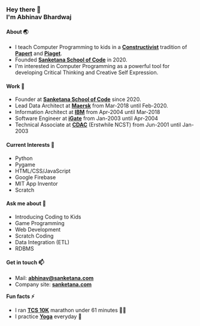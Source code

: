 <!--
**sanketana/sanketana** is a ✨ _special_ ✨ repository because its `README.md` (this file) appears on your GitHub profile.

Here are some ideas to get you started:

- 🔭 I’m currently working on ...
- 🌱 I’m currently learning ...
- 👯 I’m looking to collaborate on ...
- 🤔 I’m looking for help with ...
- 💬 Ask me about ...
- 📫 How to reach me: ...
- 😄 Pronouns: ...
- ⚡ Fun fact: ...
-->
<h3>
  Hey there 👋<br>
  I'm Abhinav Bhardwaj
</h3>

#### About 🌏
- I teach Computer Programming to kids in a **[Constructivist](https://en.wikipedia.org/wiki/Constructivism_(philosophy_of_education))** tradition of **[Papert](http://papert.org/)** and **[Piaget](https://en.wikipedia.org/wiki/Jean_Piaget)**.
- Founded **[Sanketana School of Code](https://www.sanketana.com)** in 2020.
- I'm interested in Computer Programming as a powerful tool for developing Critical Thinking and Creative Self Expression.

#### Work 🔭
- Founder at **[Sanketana School of Code](https://www.sanketana.com)** since 2020.
- Lead Data Architect at **[Maersk](https://www.maersk.com)** from Mar-2018 until Feb-2020.
- Information Architect at **[IBM](https://www.IBM.com)** from Apr-2004 until Mar-2018
- Software Engineer at **[iGate](https://www.igatepatni.com)** from Jan-2003 until Apr-2004
- Technical Associate at **[CDAC](https://www.cdac.in)** (Erstwhile NCST) from Jun-2001 until Jan-2003

#### Current Interests 🌱
- Python
- Pygame
- HTML/CSS/JavaScript
- Google Firebase
- MIT App Inventor
- Scratch

#### Ask me about 💬
- Introducing Coding to Kids
- Game Programming
- Web Development
- Scratch Coding
- Data Integration (ETL)
- RDBMS

#### Get in touch 📫
- Mail: **abhinav@sanketana.com**
- Company site: **[sanketana.com](https://www.sanketana.com)**

**Fun facts ⚡**
- I ran **[TCS 10K](https://tcsworld10k.procam.in/)** marathon under 61 minutes 🏃🏻
- I practice **[Yoga](https://www.ishayoga.org)** everyday 🧘
